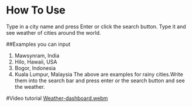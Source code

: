# How To Use

Type in a city name and press Enter or click the search button. Type it and see weather of cities around the world. 

##Examples you can input

1. Mawsynram, India
2. Hilo, Hawaii, USA
3. Bogor, Indonesia
4. Kuala Lumpur, Malaysia
The above are examples for rainy cities.Write them into the search bar and press enter or the search button and see the weather.

#Video tutorial
[Weather-dashboard.webm](https://github.com/ShinsekaiYori/Weather-dashboard/assets/106770722/b7955b35-1a22-46a0-9dff-aa78fee64daa)
